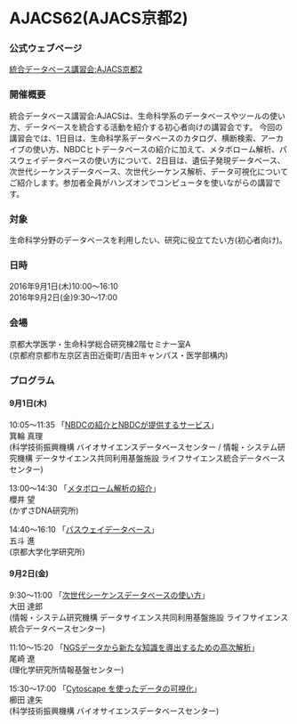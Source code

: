 # AJACS62(AJACS京都2)

### 公式ウェブページ
[統合データベース講習会:AJACS京都2](http://events.biosciencedbc.jp/training/ajacs62)

### 開催概要
統合データベース講習会:AJACSは、生命科学系のデータベースやツールの使い方、データベースを統合する活動を紹介する初心者向けの講習会です。
今回の講習会では、1日目は、生命科学系データベースのカタログ、横断検索、アーカイブの使い方、NBDCヒトデータベースの紹介に加えて、メタボローム解析、パスウェイデータベースの使い方について、2日目は、遺伝子発現データベース、次世代シーケンスデータベース、次世代シーケンス解析、データ可視化についてご紹介します。参加者全員がハンズオンでコンピュータを使いながらの講習です。  

### 対象
生命科学分野のデータベースを利用したい、研究に役立てたい方(初心者向け)。  

### 日時
2016年9月1日(木)10:00～16:10  
2016年9月2日(金)9:30～17:00  

### 会場
京都大学医学・生命科学総合研究棟2階セミナー室A  
(京都府京都市左京区吉田近衛町/吉田キャンパス・医学部構内)  

### プログラム
#### 9月1日(木)
10:05～11:35 「[NBDCの紹介とNBDCが提供するサービス](https://github.com/AJACS-training/AJACS62/blob/master/01_mori/)」  
箕輪 真理  
(科学技術振興機構 バイオサイエンスデータベースセンター / 情報・システム研究機構 データサイエンス共同利用基盤施設 ライフサイエンス統合データベースセンター)  

13:00～14:30 「[メタボローム解析の紹介](https://github.com/AJACS-training/AJACS62/blob/master/02_sakurai/)」  
櫻井 望  
(かずさDNA研究所)  

14:40～16:10 「[パスウェイデータベース](https://github.com/AJACS-training/AJACS62/blob/master/03_goto/)」  
五斗 進  
(京都大学化学研究所)  

#### 9月2日(金)

9:30～11:00 「[次世代シーケンスデータベースの使い方](https://github.com/AJACS-training/AJACS62/blob/master/04_ohta/)」  
大田 達郎  
(情報・システム研究機構 データサイエンス共同利用基盤施設 ライフサイエンス統合データベースセンター)  

11:10～15:20 「[NGSデータから新たな知識を導出するための高次解析](https://github.com/AJACS-training/AJACS62/blob/master/05_ozaki/)」  
尾崎 遼  
(理化学研究所情報基盤センター)  

15:30～17:00 「[Cytoscape を使ったデータの可視化](https://github.com/AJACS-training/AJACS62/blob/master/06_kushida/)」  
櫛田 達矢  
(科学技術振興機構 バイオサイエンスデータベースセンター)  
